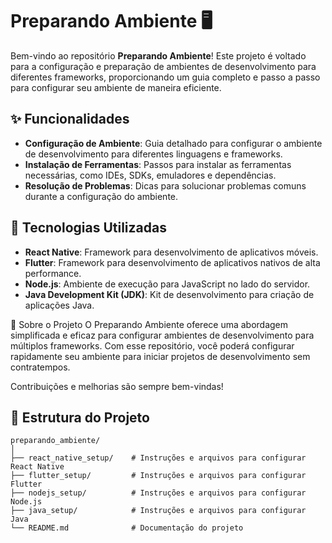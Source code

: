 # Preparando Ambiente 🖥️

Bem-vindo ao repositório **Preparando Ambiente**! Este projeto é voltado para a configuração e preparação de ambientes de desenvolvimento para diferentes frameworks, proporcionando um guia completo e passo a passo para configurar seu ambiente de maneira eficiente.

## ✨ Funcionalidades
- **Configuração de Ambiente**: Guia detalhado para configurar o ambiente de desenvolvimento para diferentes linguagens e frameworks.
- **Instalação de Ferramentas**: Passos para instalar as ferramentas necessárias, como IDEs, SDKs, emuladores e dependências.
- **Resolução de Problemas**: Dicas para solucionar problemas comuns durante a configuração do ambiente.

## 🚀 Tecnologias Utilizadas
- **React Native**: Framework para desenvolvimento de aplicativos móveis.
- **Flutter**: Framework para desenvolvimento de aplicativos nativos de alta performance.
- **Node.js**: Ambiente de execução para JavaScript no lado do servidor.
- **Java Development Kit (JDK)**: Kit de desenvolvimento para criação de aplicações Java.

🌟 Sobre o Projeto
O Preparando Ambiente oferece uma abordagem simplificada e eficaz para configurar ambientes de desenvolvimento para múltiplos frameworks. Com esse repositório, você poderá configurar rapidamente seu ambiente para iniciar projetos de desenvolvimento sem contratempos.

Contribuições e melhorias são sempre bem-vindas!

## 📂 Estrutura do Projeto
```plaintext
preparando_ambiente/
│
├── react_native_setup/    # Instruções e arquivos para configurar React Native
├── flutter_setup/         # Instruções e arquivos para configurar Flutter
├── nodejs_setup/          # Instruções e arquivos para configurar Node.js
├── java_setup/            # Instruções e arquivos para configurar Java
└── README.md              # Documentação do projeto

